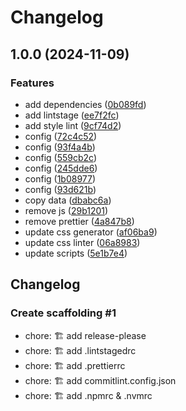 # Changelog

## 1.0.0 (2024-11-09)


### Features

* add dependencies ([0b089fd](https://github.com/DelgadoTrueba/com.delgadotrueba.template.css.lib/commit/0b089fdf470d460133e0a949730892bcbcb15938))
* add lintstage ([ee7f2fc](https://github.com/DelgadoTrueba/com.delgadotrueba.template.css.lib/commit/ee7f2fca3ec5c5d8bcad726d42fc732ace598a99))
* add style lint ([9cf74d2](https://github.com/DelgadoTrueba/com.delgadotrueba.template.css.lib/commit/9cf74d21e6e8a7a2c2a9fa6786f8c26cedb93cbe))
* config ([72c4c52](https://github.com/DelgadoTrueba/com.delgadotrueba.template.css.lib/commit/72c4c525532c656adad596ff8df07478382e079a))
* config ([93f4a4b](https://github.com/DelgadoTrueba/com.delgadotrueba.template.css.lib/commit/93f4a4b327c2891abbb2c9332c3b28eaee7ca148))
* config ([559cb2c](https://github.com/DelgadoTrueba/com.delgadotrueba.template.css.lib/commit/559cb2c10c75b96ffc8e8c66d690b683a1680aed))
* config ([245dde6](https://github.com/DelgadoTrueba/com.delgadotrueba.template.css.lib/commit/245dde6e2683e93930068ab37ff456b6217de227))
* config ([1b08977](https://github.com/DelgadoTrueba/com.delgadotrueba.template.css.lib/commit/1b089774a98b4f945e9b329272775a3120806158))
* config ([93d621b](https://github.com/DelgadoTrueba/com.delgadotrueba.template.css.lib/commit/93d621b56e7b51a884de6a3f1e47e21030b401fc))
* copy data ([dbabc6a](https://github.com/DelgadoTrueba/com.delgadotrueba.template.css.lib/commit/dbabc6ab601936ae4fe478ae30ece8ede8111d49))
* remove js ([29b1201](https://github.com/DelgadoTrueba/com.delgadotrueba.template.css.lib/commit/29b1201b27aafba90a50e27bdbf5bfa993ea9528))
* remove prettier ([4a847b8](https://github.com/DelgadoTrueba/com.delgadotrueba.template.css.lib/commit/4a847b8952be4023dd3c7b5cb424dfd12cf4fa76))
* update css generator ([af06ba9](https://github.com/DelgadoTrueba/com.delgadotrueba.template.css.lib/commit/af06ba9921421b2a0887f752eb36beaa1d260da9))
* update css linter ([06a8983](https://github.com/DelgadoTrueba/com.delgadotrueba.template.css.lib/commit/06a89835c196832ce275b72d184e767c751626f3))
* update scripts ([5e1b7e4](https://github.com/DelgadoTrueba/com.delgadotrueba.template.css.lib/commit/5e1b7e4ba8990d908ed363e6c6766c13064a69e6))

## Changelog

### Create scaffolding #1

- chore: 🏗️ add release-please
- chore: 🏗️ add .lintstagedrc
- chore: 🏗️ add .prettierrc
- chore: 🏗️ add commitlint.config.json
- chore: 🏗️ add .npmrc & .nvmrc
